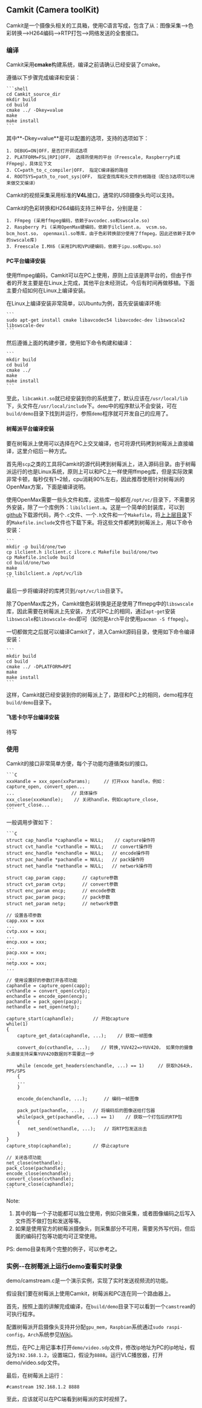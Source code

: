 ## Camkit (Camera toolKit)
Camkit是一个摄像头相关的工具箱，使用C语言写成，包含了从：图像采集-->色彩转换-->H264编码-->RTP打包-->网络发送的全套接口。

### 编译
Camkit采用**cmake**构建系统，编译之前请确认已经安装了cmake。

遵循以下步骤完成编译和安装：

    ```shell
    cd Camkit_source_dir
    mkdir build
    cd build
    cmake ../ -Dkey=value
    make
    make install
    ```
    
其中**-Dkey=value**是可以配置的选项，支持的选项如下：

    1. DEBUG=ON|OFF，是否打开调试选项
    2. PLATFORM=FSL|RPI|OFF， 选择所使用的平台（Freescale, RaspberryPi或FFmpeg），具体见下文
    3. CC=path_to_c_compiler|OFF， 指定C编译器的路径
    4. ROOTSYS=path_to_root_sys|OFF， 指定查找库和头文件的根路径（配合3选项可以用来做交叉编译）

Camkit的视频采集采用标准的**V4L**接口，通常的USB摄像头均可以支持。

Camkit的色彩转换和H264编码支持三种平台，分别是是：

    1. FFmpeg (采用ffmpeg编码，依赖于avcodec.so和swscale.so)
    2. Raspberry Pi (采用OpenMax硬编码，依赖于ilclient.a， vcsm.so， bcm_host.so， openmaxil.so等库，由于色彩转换部分使用了ffmpeg，因此还依赖于其中的swscale库)
    3. Freescale I.MX6 (采用IPU和VPU硬编码，依赖于ipu.so和vpu.so)

#### PC平台编译安装

使用ffmpeg编码，Camkit可以在PC上使用，原则上应该是跨平台的，但由于作者的开发主要是在Linux上完成，其他平台未经测试，今后有时间再做移植。下面主要介绍如何在Linux上编译安装。

在Linux上编译安装非常简单，以Ubuntu为例，首先安装编译环境:

    ```
    sudo apt-get install cmake libavcodec54 libavcodec-dev libswscale2 libswscale-dev 
    ```

然后遵循上面的构建步骤，使用如下命令构建和编译：

    ```
    mkdir build
    cd build
    cmake ../
    make 
    make install
    ```
    
至此，`libcamkit.so`就已经安装到你的系统里了，默认应该在`/usr/local/lib`下，头文件在`/usr/local/include`下。`demo`中的程序默认不会安装，可在`build/demo`目录下找到并运行，参照`demo`程序就可开发自己的应用了。

#### 树莓派平台编译安装

要在树莓派上使用可以选择在PC上交叉编译，也可将源代码拷到树莓派上直接编译，这里介绍后一种方式。

首先用`scp`之类的工具将Camkit的源代码拷到树莓派上，进入源码目录。由于树莓派运行的也是Linux系统，原则上可以和PC上一样使用ffmpeg库，但是实际效果非常卡顿，每秒仅有1~2帧，cpu消耗90%左右，因此推荐使用针对树莓派的OpenMax方案，下面是编译说明。

使用OpenMax需要一些头文件和库，这些库一般都在`/opt/vc/`目录下，不需要另外安装，除了一个库例外：`libilclient.a`。这是一个简单的封装库，可以到[github](https://github.com/raspberrypi/firmware/tree/master/opt/vc/src/hello_pi/libs/ilclient)下载源代码，两个`.c`文件、一个`.h`文件和一个`Makefile`，将[上上层目录](https://github.com/raspberrypi/firmware/tree/master/opt/vc/src/hello_pi)下的`Makefile.include`文件也下载下来。将这些文件都拷到树莓派上，用以下命令安装：

    ``` 
    mkdir -p build/one/two
    cp ilclient.h ilclient.c ilcore.c Makefile build/one/two
    cp Makefile.include build
    cd build/one/two
    make
    cp libilclient.a /opt/vc/lib
    ```
    
最后一步将编译好的库拷贝到`/opt/vc/lib`目录下。

除了OpenMax库之外，Camkit做色彩转换是还是使用了ffmepg中的`libswscale`库，因此需要在树莓派上先安装，方式可PC上的相同，通过`apt-get`安装`libswscale`和`libswscale-dev`即可（如何是`Arch`平台使用`pacman -S ffmpeg`）。

一切都做完之后就可以编译Camkit了，进入Camkit源码目录，使用如下命令编译安装：

    ``` 
    mkdir build
    cd build
    cmake ../ -DPLATFORM=RPI
    make 
    make install
    ```
    
这样，Camkit就已经安装到你的树莓派上了，路径和PC上的相同，demo程序在`build/demo`目录下。

#### 飞思卡尔平台编译安装

待写

### 使用
Camkit的接口非常简单方便，每个子功能均遵循类似的接口。

    ```C
    xxxHandle = xxx_open(xxParams);     // 打开xxx handle，例如： capture_open, convert_open...
    ...                     // 具体操作
    xxx_close(xxxHandle);    // 关闭handle，例如capture_close, convert_close...
    ```

一般调用步骤如下：

    ```C
    struct cap_handle *caphandle = NULL;    // capture操作符
    struct cvt_handle *cvthandle = NULL;   // convert操作符
    struct enc_handle *enchandle = NULL;   // encode操作符
    struct pac_handle *pachandle = NULL;   // pack操作符
    struct net_handle *nethandle = NULL;   // network操作符
    
    struct cap_param capp;      // capture参数
    struct cvt_param cvtp;      // convert参数
    struct enc_param encp;      // encode参数
    struct pac_param pacp;      // pack参数
    struct net_param netp;      // network参数
    
    // 设置各项参数
    capp.xxx = xxx
    ...
    cvtp.xxx = xxx;
    ...
    encp.xxx = xxx;
    ...
    pacp.xxx = xxx;
    ...
    netp.xxx = xxx;
    ...
    
    // 使用设置好的参数打开各项功能
    caphandle = capture_open(capp);
    cvthandle = convert_open(cvtp);
    enchandle = encode_open(encp);
    pachandle = pack_open(pacp);
    nethandle = net_open(netp);
        
    capture_start(caphandle);       // 开始capture
    while(1)
    {
        capture_get_data(caphandle, ...);    // 获取一帧图像
        
        convert_do(cvthandle, ...);    // 转换,YUV422=>YUV420， 如果你的摄像头直接支持采集YUV420数据则不需要这一步
        
        while (encode_get_headers(enchandle, ...) == 1)     // 获取h264头，PPS/SPS
        {
        ...
        }
        
        encode_do(enchandle, ...);      // 编码一帧图像
        
        pack_put(pachandle, ...);   // 将编码后的图像送给打包器
        while(pack_get(pachandle, ...) == 1)    // 获取一个打包后的RTP包
        {
            net_send(nethandle, ...);   // 将RTP包发送出去
        }
    }
    capture_stop(caphandle);        // 停止capture
    
    // 关闭各项功能
    net_close(nethandle);
    pack_close(pachandle);
    encode_close(enchandle);
    convert_close(cvthandle);
    capture_close(caphandle);
    ```

Note: 

1. 其中的每一个子功能都可以独立使用，例如只做采集，或者图像编码之后写入文件而不做打包和发送等等。
2. 如果是使用官方的树莓派摄像头，则采集部分不可用，需要另外写代码，但后面的编码打包等功能均可正常使用。

PS: demo目录有两个完整的例子，可以参考之。

### 实例--在树莓派上运行demo查看实时录像
demo/camstream.c是一个演示实例，实现了实时发送视频流的功能。

假设我们要在树莓派上使用Camkit，树莓派和PC连在同一个路由器上。

首先，按照上面的讲解完成编译，在`build/demo`目录下可以看到一个`camstream`的可执行程序。

配置树莓派开启摄像头支持并分配`gpu_mem`，`Raspbian`系统通过`sudo raspi-config`，`Arch`系统参见[Wiki](https://wiki.archlinux.org/index.php/Raspberry_Pi)。

然后，在PC上用记事本打开`demo/video.sdp`文件，修改ip地址为PC的ip地址，假设为`192.168.1.2`，设置端口，假设为`8888`。运行VLC播放器，打开demo/video.sdp文件。

最后，在树莓派上运行：
    
    #camstream 192.168.1.2 8888
    
至此，应该就可以在PC端看到树莓派的实时视频了。
